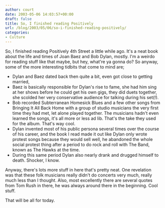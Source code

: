 ```yaml
---
author: court
date: 2003-05-06 14:03:57+00:00
draft: false
title: So, I finished reading Positively
url: /blog/2003/05/06/so-i-finished-reading-positively/
categories:
- Culture
---
```


So, I finished reading Positively 4th Street a little while ago.  It's a neat book about the life and times of Joan Baez and Bob Dylan, mostly.  I'm a weirdo for reading stuff like that maybe, but hey, what're ya gonna do?  So anyway, some of the more interesting tidbits that come to mind are;

- Dylan and Baez dated back then quite a bit, even got close to getting married,
- Baez is basically responsible for Dylan's rise to fame, she had him sing at her shows before he could get his own gigs, they did duets together, she scolded her very conservative audience for talking during his set(!).
- Bob recorded Subterranean Homesick Blues and a few other songs from Bringing It All Back Home with a group of studio musicians the very first time they had met, let alone played together.  The musicians hadn't even learned the songs, it's all more or less ad lib.  That's the take they used for the album.  That's way cool.
- Dylan invented most of his public persona several times over the course of his career, and the book I read made it out like Dylan only wrote protest songs because they would sell well, he abandoned the whole social protest thing after a period to do rock and roll with The Band, known as The Hawks at the time.
- During this same period Dylan also nearly drank and drugged himself to death.  Shocker, I know.

Anyway, there's lots more stuff in here that's pretty neat.  One revelation was that these folk musicians really didn't do concerts very much, really much less than I thought.  Also, most excellently there are several quotes from Tom Rush in there, he was always around there in the beginning.  Cool stuff.

That will be all for today.
